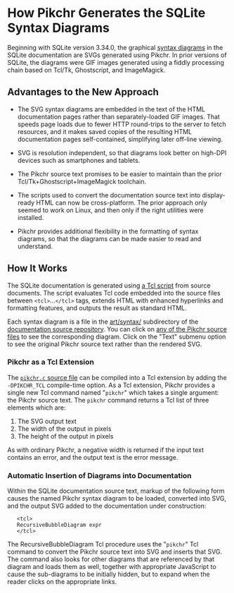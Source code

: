 # How Pikchr Generates the SQLite Syntax Diagrams

Beginning with SQLite version 3.34.0, the graphical
[syntax diagrams][1] in the SQLite documentation are SVGs generated
using Pikchr.  In prior versions of SQLite, the diagrams were GIF images generated
using a fiddly processing chain based on Tcl/Tk, Ghostscript, and ImageMagick.

[1]: https://sqlite.org/syntaxdiagrams.html

## Advantages to the New Approach

  *  The SVG syntax diagrams are embedded in the text of the
     HTML documentation pages rather than separately-loaded
     GIF images.  That speeds page loads due to fewer HTTP round-trips to the server to fetch
     resources, and it makes saved copies of the resulting HTML documentation pages
     self-contained, simplifying later off-line viewing.

  *  SVG is resolution independent, so that diagrams look better on
     high-DPI devices such as smartphones and tablets.

  *  The Pikchr source text promises to be easier to maintain than
     the prior Tcl/Tk+Ghostscript+ImageMagick toolchain.

  *  The scripts used to convert the documentation source text into
     display-ready HTML can now be cross-platform.  The prior approach
     only seemed to work on Linux, and then only if the right utilities
     were installed.

  *  Pikchr provides additional flexibility in the formatting of
     syntax diagrams, so that the diagrams can be made easier to read
     and understand.

## How It Works

The SQLite documentation is generated using [a Tcl script][2] from
source documents. The script evaluates Tcl code embedded into the
source files between `<tcl>`...`</tcl>` tags, extends HTML with
enhanced hyperlinks and formatting features, and outputs the result
as standard HTML.

[2]: https://sqlite.org/docsrc/file/wrap.tcl

Each syntax diagram is a file in the
[art/syntax/][3] subdirectory of the [documentation source repository][4].
You can click on [any of the Pikchr source files][3] to see the corresponding
diagram.  Click on the "Text" submenu option to see the original Pikchr
source text rather than the rendered SVG.

[3]: https://www.sqlite.org/docsrc/dir/art/syntax?ci=trunk
[4]: https://www.sqlite.org/docsrc/doc/trunk/README.md

### Pikchr as a Tcl Extension

The [`pikchr.c` source file][src] can be compiled into a Tcl extension by
adding the `-DPIKCHR_TCL` compile-time option.  As a Tcl extension,
Pikchr provides a single new Tcl command named "`pikchr`" which takes
a single argument: the Pikchr source text.  The `pikchr` command returns
a Tcl list of three elements which are:

   1.  The SVG output text
   2.  The width of the output in pixels
   3.  The height of the output in pixels

As with ordinary Pikchr, a negative width is returned if the input text
contains an error, and the output text is the error message.

[src]: https://pikchr.org/home/file/pikchr.c

### Automatic Insertion of Diagrams into Documentation

Within the SQLite documentation source text, markup of the following
form causes the named Pikchr syntax diagram to be loaded, converted
into SVG, and the output SVG added to the documentation under construction:

~~~~
   <tcl>
   RecursiveBubbleDiagram expr
   </tcl>
~~~~

The RecursiveBubbleDiagram Tcl procedure uses the "`pikchr`" Tcl command
to convert the Pikchr source text into SVG and inserts that SVG.  The
command also looks for other diagrams that are referenced by that diagram
and loads them as well, together with appropriate JavaScript to cause the
sub-diagrams to be initially hidden, but to expand when the reader clicks on
the appropriate links.
